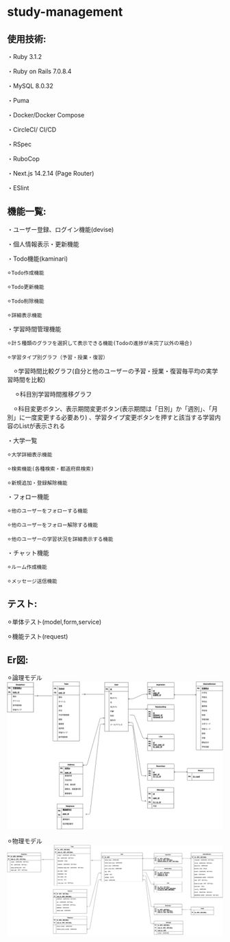 # study-management

## **使用技術:**

・Ruby 3.1.2

・Ruby on Rails 7.0.8.4

・MySQL 8.0.32

・Puma

・Docker/Docker Compose

・CircleCI/ CI/CD

・RSpec

・RuboCop

・Next.js 14.2.14 (Page Router)

・ESlint

## **機能一覧:**

・ユーザー登録、ログイン機能(devise)

・個人情報表示・更新機能

・Todo機能(kaminari)

    ⚪︎Todo作成機能
  
    ⚪︎Todo更新機能 
    
    ⚪︎Todo削除機能
  
    ⚪︎詳細表示機能
  
・学習時間管理機能

    ⚪︎計５種類のグラフを選択して表示できる機能(Todoの進捗が未完了以外の場合) 
  
    ⚪︎学習タイプ別グラフ（予習・授業・復習）
   
  　⚪︎学習時間比較グラフ(自分と他のユーザーの予習・授業・復習毎平均の実学習時間を比較)
   
　  ⚪︎科目別学習時間推移グラフ
   
  　⚪︎科目変更ボタン、表示期間変更ボタン(表示期間は「日別」か「週別」、「月別」に一度変更する必要あり) 、学習タイプ変更ボタンを押すと該当する学習内容のListが表示される

・大学一覧

    ⚪︎大学詳細表示機能
  
    ⚪︎検索機能(各種検索・都道府県検索)
  
    ⚪︎新規追加・登録解除機能
  
・フォロー機能

    ⚪︎他のユーザーをフォローする機能
  
    ⚪︎他のユーザーをフォロー解除する機能
  
    ⚪︎他のユーザーの学習状況を詳細表示する機能
  
・チャット機能

    ⚪︎ルーム作成機能
    
    ⚪︎メッセージ送信機能

## **テスト:**

⚪︎単体テスト(model,form,service)

⚪︎機能テスト(request)

## **Er図:**

⚪︎論理モデル
![logic](https://github.com/yuta20253/study-management/blob/main/logic.png?raw=true)


⚪︎物理モデル
![physics](https://github.com/yuta20253/study-management/blob/main/physics.png?raw=true)
